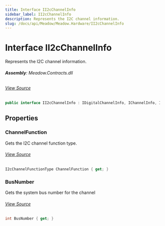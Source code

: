 ```yaml
---
title: Interface II2cChannelInfo
sidebar_label: II2cChannelInfo
description: Represents the I2C channel information.
slug: /docs/api/Meadow/Meadow.Hardware/II2cChannelInfo
---
```

# Interface II2cChannelInfo
Represents the I2C channel information.

###### **Assembly**: Meadow.Contracts.dll
###### [View Source](https://github.com/WildernessLabs/Meadow.Contracts.git/blob/develop/Source/Meadow.Contracts/Hardware/Contracts/ChannelInfos/II2cChannelInfo.cs#L21)
```csharp title="Declaration"
public interface II2cChannelInfo : IDigitalChannelInfo, IChannelInfo, ICommunicationChannelInfo
```
## Properties
### ChannelFunction
Gets the I2C channel function type.
###### [View Source](https://github.com/WildernessLabs/Meadow.Contracts.git/blob/develop/Source/Meadow.Contracts/Hardware/Contracts/ChannelInfos/II2cChannelInfo.cs#L26)
```csharp title="Declaration"
I2cChannelFunctionType ChannelFunction { get; }
```
### BusNumber
Gets the system bus number for the channel
###### [View Source](https://github.com/WildernessLabs/Meadow.Contracts.git/blob/develop/Source/Meadow.Contracts/Hardware/Contracts/ChannelInfos/II2cChannelInfo.cs#L30)
```csharp title="Declaration"
int BusNumber { get; }
```
